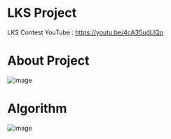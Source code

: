 # LKS Project
LKS Contest YouTube : https://youtu.be/4cA35udLIQo

# About Project
![image](https://github.com/parkjungchun/ProgrammersDevcourse_LaneKeepingSystem/assets/116256927/1e49e680-4d37-4ff1-817c-39f87cde5aa2)

# Algorithm
![image](https://github.com/parkjungchun/ProgrammersDevcourse_LaneKeepingSystem/assets/116256927/1f3b7095-39e8-4808-b9ab-c3e9784bec64)


